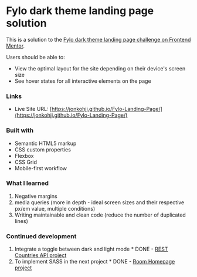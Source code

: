 # Fylo dark theme landing page solution

This is a solution to the [Fylo dark theme landing page challenge on Frontend Mentor](https://www.frontendmentor.io/challenges/fylo-dark-theme-landing-page-5ca5f2d21e82137ec91a50fd).

Users should be able to:

- View the optimal layout for the site depending on their device's screen size
- See hover states for all interactive elements on the page

### Links

- Live Site URL: [https://jonkohjj.github.io/Fylo-Landing-Page/](https://jonkohjj.github.io/Fylo-Landing-Page/)

### Built with

- Semantic HTML5 markup
- CSS custom properties
- Flexbox
- CSS Grid
- Mobile-first workflow

### What I learned

1. Negative margins
2. media queries (more in depth - ideal screen sizes and their respective px/em value, multiple conditions)
3. Writing maintainable and clean code (reduce the number of duplicated lines)

### Continued development

1. Integrate a toggle between dark and light mode * DONE - [REST Countries API project](https://github.com/JonKohJJ/REST-Countries-API-with-color-theme-switcher)
2. To implement SASS in the next project * DONE - [Room Homepage project](https://github.com/JonKohJJ/Room-Landing-Page)
